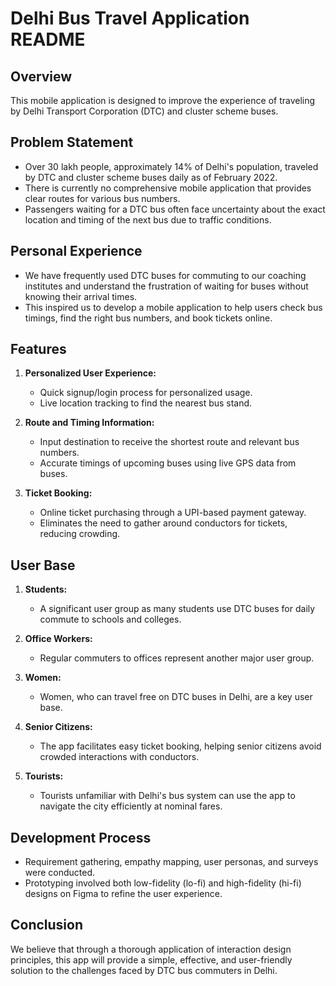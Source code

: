 # Delhi Bus Travel Application README

## Overview

This mobile application is designed to improve the experience of traveling by Delhi Transport Corporation (DTC) and cluster scheme buses.

## Problem Statement

- Over 30 lakh people, approximately 14% of Delhi's population, traveled by DTC and cluster scheme buses daily as of February 2022.
- There is currently no comprehensive mobile application that provides clear routes for various bus numbers.
- Passengers waiting for a DTC bus often face uncertainty about the exact location and timing of the next bus due to traffic conditions.

## Personal Experience

- We have frequently used DTC buses for commuting to our coaching institutes and understand the frustration of waiting for buses without knowing their arrival times.
- This inspired us to develop a mobile application to help users check bus timings, find the right bus numbers, and book tickets online.

## Features

1. **Personalized User Experience:**
   - Quick signup/login process for personalized usage.
   - Live location tracking to find the nearest bus stand.

2. **Route and Timing Information:**
   - Input destination to receive the shortest route and relevant bus numbers.
   - Accurate timings of upcoming buses using live GPS data from buses.

3. **Ticket Booking:**
   - Online ticket purchasing through a UPI-based payment gateway.
   - Eliminates the need to gather around conductors for tickets, reducing crowding.

## User Base

1. **Students:**
   - A significant user group as many students use DTC buses for daily commute to schools and colleges.

2. **Office Workers:**
   - Regular commuters to offices represent another major user group.

3. **Women:**
   - Women, who can travel free on DTC buses in Delhi, are a key user base.

4. **Senior Citizens:**
   - The app facilitates easy ticket booking, helping senior citizens avoid crowded interactions with conductors.

5. **Tourists:**
   - Tourists unfamiliar with Delhi's bus system can use the app to navigate the city efficiently at nominal fares.

## Development Process

- Requirement gathering, empathy mapping, user personas, and surveys were conducted.
- Prototyping involved both low-fidelity (lo-fi) and high-fidelity (hi-fi) designs on Figma to refine the user experience.

## Conclusion

We believe that through a thorough application of interaction design principles, this app will provide a simple, effective, and user-friendly solution to the challenges faced by DTC bus commuters in Delhi.
